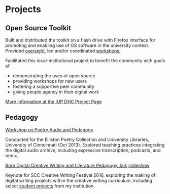 Projects
============

Open Source Toolkit
-------------------------
Built and distributed the toolkit on a flash drive with Firefox interface for promoting and enabling use of OS software in the university context. Provided [oversight](http://iupdhc.org/toolkit/toolkit-slide-pres-intro_workshop-final.html#1), led and/or coordinated [workshops](); 

Facilitated this local-institutional project to benefit the community with goals of
- demonstrating the uses of open source
- providing workshops for new users
- fostering a supportive peer community
- giving people agency in their digital work

[More information at the IUP DHC Project Page](http://iupdhc.org/node/35)


Pedagogy
----------
[Workshop on Poetry Audio and Pedagogy](http://iupdhc.org/poetryaudio/)

Conducted for the Elliston Poetry Collection and University Libraries, University of Cinncinnati (Oct 2013). Explored teaching practices integrating the digital audio archive, including expressive transcription, podcasts, and remix. 

[Born Digital Creative Writing and Literature Pedagogy. talk](https://drive.google.com/file/d/0B1qwF4pRN7xpQl9CZ25jSXgxemM/view?usp=sharing)  [slideshow](http://bit.ly/BornDigital2016)

Keynote for SCC Creative Writing Festival 2016, exploring the making of digital writing projects within the creative writing curriculum, including select [student projects](http://sherwoodweb.org/Born-Digital-Pres/StudentWork/) from my institution.  



